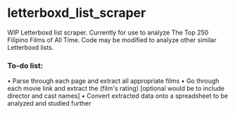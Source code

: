 # letterboxd_list_scraper

WIP Letterboxd list scraper. Currently for use to analyze The Top 250 Filipino Films of All Time. Code may be modified to analyze other similar Letterboxd lists.

### To-do list:
• Parse through each page and extract all appropriate films
• Go through each movie link and extract the (film's rating) [optional would be to include director and cast names]
• Convert extracted data onto a spreadsheet to be analyzed and studied further